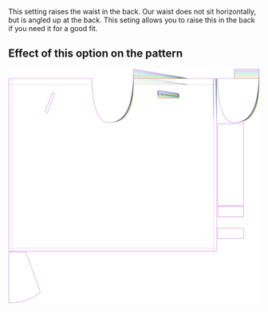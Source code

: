 This setting raises the waist in the back. Our waist does not sit horizontally, but is angled up at the back. This seting allows you to raise this in the back if you need it for a good fit.

## Effect of this option on the pattern

![This image shows the effect of this option by superimposing several variants that have a different value for this option](waralee_backraise_sample.svg "Effect of this option on the pattern")

